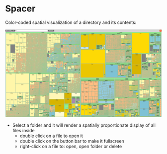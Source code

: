 # Spacer
Color-coded spatial visualization of a directory and its contents:

![alt text](https://github.com/wert64738/Spacer/blob/main/screenshot.jpg)

- Select a folder and it will render a spatially proportionate display of all files inside
	- double click on a file to open it
	- double click on the button bar to make it fullscreen
	- right-click on a file to: open, open folder or delete
	
